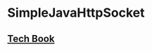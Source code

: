 # SimpleJavaHttpSocket
## [Tech Book ](https://www.gitbook.com/book/kuan-wei-kuo/http-with-java-socket/)
